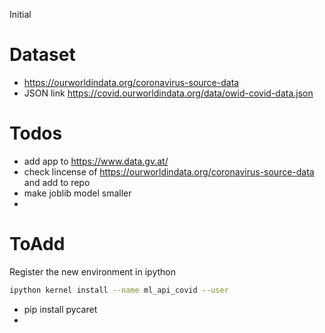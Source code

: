 Initial

# Dataset

- https://ourworldindata.org/coronavirus-source-data
- JSON link https://covid.ourworldindata.org/data/owid-covid-data.json

# Todos





- add app to https://www.data.gv.at/
- check lincense of https://ourworldindata.org/coronavirus-source-data and add to repo
- make joblib model smaller
-


# ToAdd


Register the new environment in ipython
```sh
ipython kernel install --name ml_api_covid --user
```

- pip install pycaret
-